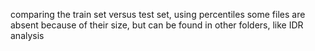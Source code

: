 comparing the train set versus test set, using percentiles
some files are absent because of their size, but can be found in other folders, like IDR analysis
